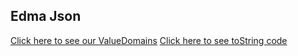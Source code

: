 ## Edma Json

[Click here to see our ValueDomains](edmasrc/bird.edma)
[Click here to see toString code](src/learnedma/Play.java)
